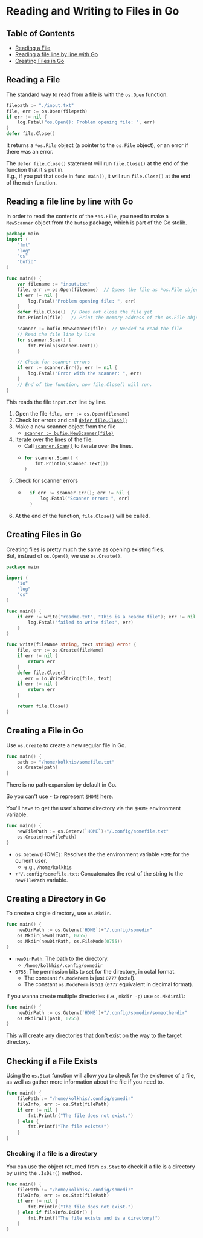 
# Reading and Writing to Files in Go

## Table of Contents
* [Reading a File](#reading-a-file) 
* [Reading a file line by line with Go](#reading-a-file-line-by-line-with-go) 
* [Creating Files in Go](#creating-files-in-go) 

## Reading a File
The standard way to read from a file is with the `os.Open` function.
```go
filepath := "./input.txt"
file, err := os.Open(filepath)
if err != nil {
    log.Fatal("os.Open(): Problem opening file: ", err)
}
defer file.Close()
```
It returns a `*os.File` object (a pointer to the `os.File` object),
or an error if there was an error.  

The `defer file.Close()` statement will run `file.Close()` at the end of
the function that it's put in.  
E.g., if you put that code in `func main()`, it will run `file.Close()` at the end
of the `main` function.  

## Reading a file line by line with Go
In order to read the contents of the `*os.File`, you need to make a `NewScanner` object from
the `bufio` package, which is part of the Go stdlib.  

```go
package main
import (
	"fmt"
	"log"
	"os"
    "bufio"
)

func main() {
    var filename := "input.txt"
    file, err := os.Open(filename)  // Opens the file as *os.File object
    if err != nil {
        log.Fatal("Problem opening file: ", err)
    }
    defer file.Close()  // Does not close the file yet
    fmt.Println(file)   // Print the memory address of the os.File object   

    scanner := bufio.NewScanner(file)  // Needed to read the file
    // Read the file line by line
    for scanner.Scan() {
        fmt.Prinln(scanner.Text())
    }

    // Check for scanner errors
    if err := scanner.Err(); err != nil {
        log.Fatal("Error with the scanner: ", err)
    }
    // End of the function, now file.Close() will run.
}
```

This reads the file `input.txt` line by line.  
1. Open the file `file, err := os.Open(filename)`
1. Check for errors and call [`defer file.Close()`](https://www.digitalocean.com/community/tutorials/understanding-defer-in-go)
1. Make a new scanner object from the file 
    * [`scanner := bufio.NewScanner(file)`](https://pkg.go.dev/bufio#Scanner)
1.  Iterate over the lines of the file.
    * Call [`scanner.Scan()`](https://pkg.go.dev/bufio#Scanner.Scan) to iterate over the lines.
    * ```go
      for scanner.Scan() { 
          fmt.Println(scanner.Text())
      }
      ```
1. Check for scanner errors 
    * ```go
        if err := scanner.Err(); err != nil {
            log.Fatal("Scanner error: ", err)
        }
      ```
1. At the end of the function, `file.Close()` will be called.


## Creating Files in Go

Creating files is pretty much the same as opening existing files.  
But, instead of `os.Open()`, we use `os.Create()`.  

```go
package main

import (
	"io"
	"log"
	"os"
)

func main() {
	if err := write("readme.txt", "This is a readme file"); err != nil {
		log.Fatal("failed to write file:", err)
	}
}

func write(fileName string, text string) error {
	file, err := os.Create(fileName)
	if err != nil {
		return err
	}
	defer file.Close()
	_, err = io.WriteString(file, text)
	if err != nil {
		return err
	}

	return file.Close()
}
```

## Creating a File in Go
Use `os.Create` to create a new regular file in Go.  
```go
func main() {
    path := "/home/kolkhis/somefile.txt"
    os.Create(path)
}
```
There is no path expansion by default in Go.  

So you can't use `~` to represent `$HOME` here.  

You'll have to get the user's home directory via the `$HOME` environment variable.  
```go
func main() {
    newFilePath := os.Getenv(`HOME`)+"/.config/somefile.txt"
    os.Create(newFilePath)
}
```
* `os.Getenv(`HOME`)`: Resolves the the environment variable `HOME` for the current user.
    * e.g., `/home/kolkhis`
* `+"/.config/somefile.txt`: Concatenates the rest of the string to the `newFilePath` variable.  

## Creating a Directory in Go
To create a single directory, use `os.Mkdir`.
```go
func main() {
    newDirPath := os.Getenv(`HOME`)+"/.config/somedir"
    os.Mkdir(newDirPath, 0755)
    os.Mkdir(newDirPath, os.FileMode(0755))
}
```
* `newDirPath`: The path to the directory.  
    * `/home/kolkhis/.config/somedir`
* `0755`: The permission bits to set for the directory, in octal format.  
    * The constant `fs.ModePerm` is just `0777` (octal).  
    * The constant `os.ModePerm` is `511` (`0777` equivalent in decimal format).  

If you wanna create multiple directories (i.e., `mkdir -p`) use `os.MkdirAll`:
```go
func main() {
    newDirPath := os.Getenv(`HOME`)+"/.config/somedir/someotherdir"
    os.MkdirAll(path, 0755)
}
```
This will create any directories that don't exist on the way to the target directory.  

## Checking if a File Exists
Using the `os.Stat` function will allow you to check for the existence of a file,
as well as gather more information about the file if you need to.  
```go
func main() {
    filePath := "/home/kolkhis/.config/somedir"
    fileInfo, err := os.Stat(filePath)
    if err != nil {
        fmt.Println("The file does not exist.")
    } else {
        fmt.Printf("The file exists!")
    }
}
```

### Checking if a file is a directory
You can use the object returned from `os.Stat` to check if a file is
a directory by using the `.IsDir()` method.  
```go
func main() {
    filePath := "/home/kolkhis/.config/somedir"
    fileInfo, err := os.Stat(filePath)
    if err != nil {
        fmt.Println("The file does not exist.")
    } else if fileInfo.IsDir() {
        fmt.Printf("The file exists and is a directory!")
    }
}
```


